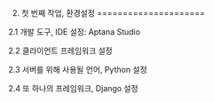 2. 첫 번째 작업, 환경설정
=====================


2.1 개발 도구, IDE 설정: Aptana Studio

2.2 클라이언트 프레임워크 설정

2.3 서버를 위해 사용될 언어, Python 설정

2.4 또 하나의 프레임워크, Django 설정